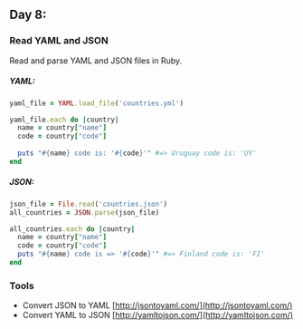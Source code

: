 ## Day 8: 

### Read YAML and JSON

Read and parse YAML and JSON files in Ruby.

##### YAML:
```ruby
yaml_file = YAML.load_file('countries.yml')

yaml_file.each do |country|
  name = country["name"]
  code = country["code"]
  
  puts "#{name} code is: '#{code}'" #=> Uruguay code is: 'UY'
end
```
##### JSON:
```ruby
json_file = File.read('countries.json')
all_countries = JSON.parse(json_file)

all_countries.each do |country|
  name = country["name"]
  code = country["code"]
  puts "#{name} code is => '#{code}'" #=> Finland code is: 'FI'
end
```


### Tools
- Convert JSON to YAML [http://jsontoyaml.com/](http://jsontoyaml.com/)
- Convert YAML to JSON [http://yamltojson.com/](http://yamltojson.com/)
